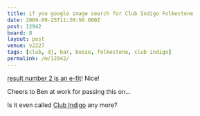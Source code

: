 ```yaml
---
title: if you google image search for Club Indigo Folkestone
date: 2009-09-25T11:30:50.000Z
post: 12942
board: 8
layout: post
venue: v2227
tags: [club, dj, bar, booze, folkestone, club indigo]
permalink: /m/12942/
---
```

<a href="http://images.google.co.uk/images?hl=en&client=firefox-a&rls=org.mozilla%3Aen-US%3Aofficial&um=1&sa=1&q=club+indigo+folkestone&btnG=Search+images&aq=f&oq=&start=0">result number 2 is an e-fit</a>! Nice!

Cheers to Ben at work for passing this on...

Is it even called <a href="/wiki/club+indigo">Club Indigo</a> any more?
